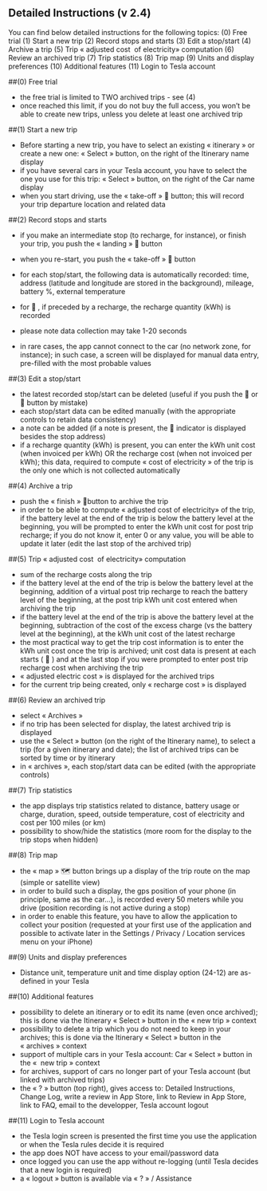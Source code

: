 ## Detailed Instructions (v 2.4)

You can find below detailed instructions for the following topics:
(0) Free trial
(1) Start a new trip
(2) Record stops and starts
(3) Edit a stop/start
(4) Archive a trip
(5) Trip « adjusted cost  of electricity» computation
(6) Review an archived trip
(7) Trip statistics
(8) Trip map
(9) Units and display preferences
(10) Additional features
(11) Login to Tesla account

##(0) Free trial

- the free trial is limited to TWO archived trips - see (4)
- once reached this limit, if you do not buy the full access, you won’t be able to create new trips, unless you delete at least one archived trip

##(1) Start a new trip

- Before starting a new trip, you have to select an existing « itinerary » or create a new one: « Select » button, on the right of the Itinerary name display
- if you have several cars in your Tesla account, you have to select the one you use for this trip:  « Select » button, on the right of the Car name display
- when you start driving, use the « take-off » 🛫 button; this will record your trip departure location and related data

##(2) Record stops and starts

- if you make an intermediate stop (to recharge, for instance), or finish your trip, you push the « landing » 🛬 button
- when you re-start, you push the « take-off » 🛫 button

- for each stop/start, the following data is automatically recorded: time, address (latitude and longitude are stored in the background), mileage, battery %, external temperature
- for 🛫 , if preceded by a recharge, the recharge quantity (kWh) is recorded
- please note data collection may take 1-20 seconds 
- in rare cases, the app cannot connect to the car (no network zone, for instance); in such case, a screen will be displayed for manual data entry, pre-filled with the most probable values 

##(3) Edit a stop/start

- the latest recorded stop/start can be deleted (useful if you push the 🛬 or 🛫 button by mistake)
- each stop/start data can be edited manually (with the appropriate controls to retain data consistency)
- a note can be added (if a note is present, the 📝 indicator is displayed besides the stop address)
- if a recharge quantity (kWh) is present, you can enter the kWh unit cost (when invoiced per kWh) OR the recharge cost (when not invoiced  per kWh); this data, required to compute « cost of electricity » of the trip is the only one which is not collected automatically

##(4) Archive a trip

- push the « finish » 🏁button to archive the trip
- in order to be able to compute « adjusted cost of electricity» of the trip, if the battery level at the end of the trip is below the battery level at the beginning, you will be prompted to enter the kWh unit cost for post trip recharge; if you do not know it, enter 0 or any value, you will be able to update it later (edit the last stop of the archived trip)

##(5) Trip « adjusted cost  of electricity» computation

- sum of the recharge costs along the trip
- if the battery level at the end of the trip is below the battery level at the beginning, addition of a virtual post trip recharge to reach the battery level of the beginning, at the post trip kWh unit cost entered when archiving the trip
- if the battery level at the end of the trip is above the battery level at the beginning, subtraction of the cost of the excess charge (vs the battery level at the beginning), at the kWh unit cost of the latest recharge
- the most practical way to get the trip cost information is to enter the kWh unit cost once the trip is archived; unit cost data is present at each starts ( 🛫 ) and at the last stop if you were prompted to enter post trip recharge cost when archiving the trip
- « adjusted electric cost » is displayed for the archived trips
- for the current trip being created, only « recharge cost » is displayed

##(6) Review an archived trip

- select « Archives »
- if no trip has been selected for display, the latest archived trip is displayed
- use the « Select » button (on the right of the Itinerary name), to select a trip (for a given itinerary and date); the list of archived trips can be sorted by time or by itinerary 
- in « archives », each stop/start data can be edited (with the appropriate controls)

##(7) Trip statistics

- the app displays trip statistics related to distance, battery usage or charge, duration, speed, outside temperature, cost of electricity and cost per 100 miles (or km)
- possibility to show/hide the statistics (more room for the display to the trip stops when hidden)

##(8) Trip map

- the « map » 🗺 button brings up a display of the trip route on the map (simple or satellite view)
- in order to build such a display, the gps position of your phone (in principle, same as the car…), is recorded every 50 meters while you drive (position recording is not active during a stop)
- in order to enable this feature, you have to allow the application to collect your position (requested at your first use of the application and possible to activate later in the Settings / Privacy / Location services menu on your iPhone)

##(9) Units and display preferences

- Distance unit, temperature unit and time display option (24-12) are as-defined in your Tesla

##(10) Additional features

- possibility to delete an itinerary or to edit its name (even once archived); this is done via the Itinerary « Select » button in the « new trip » context
- possibility to delete a trip which you do not need to keep in your archives; this is done via the Itinerary « Select » button in the « archives » context
- support of multiple cars in your Tesla account: Car « Select » button in the «  new trip » context
- for archives, support of cars no longer part of your Tesla account (but linked with archived trips)
- the « ? » button (top right), gives access to: Detailed Instructions, Change Log, write a review in App Store, link to Review in App Store, link to FAQ, email to the developper, Tesla account logout


##(11) Login to Tesla account

- the Tesla login screen is presented the first time you use the application or when the Tesla rules decide it is required 
- the app does NOT have access to your email/password data
- once logged you can use the app without re-logging (until Tesla decides that a new login is required)
- a « logout » button is available via « ? » / Assistance


